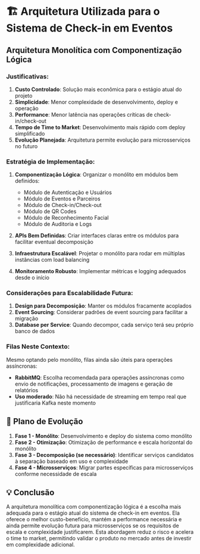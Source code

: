 # 🏗️ Arquitetura Utilizada para o Sistema de Check-in em Eventos

##  Arquitetura Monolítica com Componentização Lógica

### Justificativas:

1. **Custo Controlado**: Solução mais econômica para o estágio atual do projeto
2. **Simplicidade**: Menor complexidade de desenvolvimento, deploy e operação
3. **Performance**: Menor latência nas operações críticas de check-in/check-out
4. **Tempo de Time to Market**: Desenvolvimento mais rápido com deploy simplificado
5. **Evolução Planejada**: Arquitetura permite evolução para microsserviços no futuro

### Estratégia de Implementação:

1. **Componentização Lógica**: Organizar o monólito em módulos bem definidos:
   - Módulo de Autenticação e Usuários
   - Módulo de Eventos e Parceiros
   - Módulo de Check-in/Check-out
   - Módulo de QR Codes
   - Módulo de Reconhecimento Facial
   - Módulo de Auditoria e Logs

2. **APIs Bem Definidas**: Criar interfaces claras entre os módulos para facilitar eventual decomposição

3. **Infraestrutura Escalável**: Projetar o monólito para rodar em múltiplas instâncias com load balancing

4. **Monitoramento Robusto**: Implementar métricas e logging adequados desde o início

### Considerações para Escalabilidade Futura:

1. **Design para Decomposição**: Manter os módulos fracamente acoplados
2. **Event Sourcing**: Considerar padrões de event sourcing para facilitar a migração
3. **Database per Service**: Quando decompor, cada serviço terá seu próprio banco de dados

### Filas Neste Contexto:

Mesmo optando pelo monólito, filas ainda são úteis para operações assíncronas:

- **RabbitMQ**: Escolha recomendada para operações assíncronas como envio de notificações, processamento de imagens e geração de relatórios
- **Uso moderado**: Não há necessidade de streaming em tempo real que justificaria Kafka neste momento

## 🚀 Plano de Evolução

1. **Fase 1 - Monólito**: Desenvolvimento e deploy do sistema como monólito
2. **Fase 2 - Otimização**: Otimização de performance e escala horizontal do monólito
3. **Fase 3 - Decomposição (se necessário)**: Identificar serviços candidatos à separação baseado em uso e complexidade
4. **Fase 4 - Microsserviços**: Migrar partes específicas para microsserviços conforme necessidade de escala

## 💡 Conclusão

A arquitetura monolítica com componentização lógica é a escolha mais adequada para o estágio atual do sistema de check-in em eventos. Ela oferece o melhor custo-benefício, mantém a performance necessária e ainda permite evolução futura para microsserviços se os requisitos de escala e complexidade justificarem. Esta abordagem reduz o risco e acelera o time to market, permitindo validar o produto no mercado antes de investir em complexidade adicional.